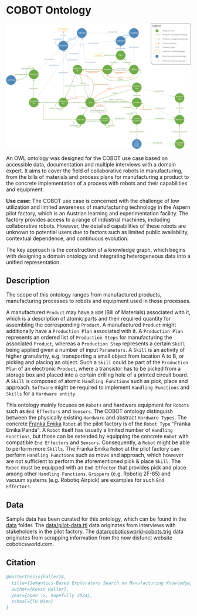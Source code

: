 # COBOT Ontology

![Ontology visaulization](docs/cobot-ontology.png)

An OWL ontology was designed for the COBOT use case based on
accessible data, documentation and multiple interviews with a domain expert. It aims to
cover the field of collaborative robots in manufacturing, from the bills of materials and
process plans for manufacturing a product to the concrete implementation of a process
with robots and their capabilities and equipment.

**Use case:** The COBOT use case is concerned with the challenge of low utilization and limited
awareness of manufacturing technology in the Aspern pilot factory, which is an Austrian
learning and experimentation facility. The factory provides access to a range of industrial
machines, including collaborative robots. However, the detailed capabilities of these
robots are unknown to potential users due to factors such as limited public availability,
contextual dependence, and continuous evolution.

The key approach is the construction of a knowledge graph, which begins with designing a
domain ontology and integrating heterogeneous data into a unified representation.

## Description

The scope of this ontology ranges from manufactured products, manufacturing processes to robots and
equipment used in those processes. 

A manufactured `Product` may have a `BOM` (Bill of Materials) associated with it, which is a description of
atomic parts and their required quantity for assembling the corresponding `Product`. A manufactured `Product`
might additionally have a `Production Plan` associated with it. A `Production Plan` represents an ordered list
of `Production Steps` for manufacturing the associated `Product`, whereas a `Production Step` represents a certain
`Skill` being applied given a number of input `Parameters`. A `Skill` is an activity of higher granularity, e.g.
transporting a small object from location A to B, or picking and placing an object. Such a `Skill` could be part
of the `Production Plan` of an electronic `Product`, where a transistor has to be picked from a storage box and
placed into a certain drilling hole of a printed circuit board. A `Skill` is composed of atomic `Handling Functions`
such as pick, place and approach. `Software` might be required to implement `Handling Functions` and `Skills` for a
`Hardware entity`.

This ontology mainly focuses on `Robots` and hardware equipment for `Robots` such as `End Effectors` and `Sensors`.
The COBOT ontology distinguish between the physically existing `Hardware` and abstract `Hardware Types`. The concrete
[Franka Emika](https://www.franka.de/) `Robot` at the pilot factory is of the `Robot Type` "Franka Emika Panda". A `Robot`
itself has usually a limited number of `Handling Functions`, but those can be extended by equipping the concrete `Robot`
with compatible `End Effectors` and `Sensors`. Consequently, a `Robot` might be able to perform more `Skills`. The
Franka Emika `Robot` at the pilot factory can perform `Handling Functions` such as move and approach, which however are
not sufficient to perform the aforementioned pick & place `Skill`. The `Robot` must be equipped with an `End Effector`
that provides pick and place among other `Handling Functions`. `Grippers` (e.g. Robotiq 2F-85) and vacuum systems
(e.g. Robotiq Airpick) are examples for such `End Effectors`.

## Data

Sample data has been curated for this ontology, which can be found in the [data](data) folder. The [data/pilot-data.ttl](data/pilot-data.ttl)
data originates from interviews with stakeholders in the pilot factory. The [data/coboticsworld-cobots.trig](data/coboticsworld-cobots.trig)
data originates from scrapping information from the now disfunct website coboticsworld.com.

## Citation

```bibtex
@masterthesis{haller24,
  title={Semantics-Based Exploratory Search on Manufacturing Knowledge},
  author={Kevin Haller},
  year={open :>, hopefully 2024},
  school={TU Wien}
}
```

